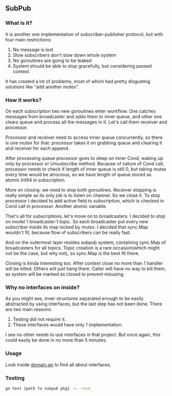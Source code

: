 ## SubPub
### What is it?
It is another one implementation of subscriber-publisher
protocol, but with four main restrictions:
1. No message is lost
2. Slow subscribers don't slow down whole system
3. No goroutines are going to be leaked
4. System should be able to stop gracefully, but considering 
passed context. 

It has created a lot of problems, most of which had pretty
disgusting solutions like "add another mutex".

### How it works?
On each subscription two new goroutines enter workflow.
One catches messages from broadcaster and adds them
to inner queue, and other one clears queue and process all
the messages in it. Let's call them receiver and processor.

Processor and receiver need to access inner queue concurrently,
so there is one mutex for that: processor takes it on grabbing
queue and clearing it and receiver for each append.

After processing queue processor goes to sleep on inner Cond,
waking up only by processor or Unsubscribe method. Because
of nature of Cond call, processor needs to check if length
of inner queue is still 0, but taking mutex every time would be
atrocious, so we have length of queue stored as atomic.Int64 in
subscription.

More on closing: we need to stop both goroutines. Receiver stopping
is really simple as its only job is to listen on channel. So
we close it. To stop processor I decided to add active field
to subscription, which is checked in Cond call in processor.
Another atomic variable.

That's all for subscriptions, let's move on to broadcasters.
I decided to stop on model 1 broadcaster:1 topic. So each 
broadcaster put every new subscriber inside its map locked by mutex.
I decided that sync.Map wouldn't fit, because flow of 
subscribers can be really fast.

And on the outermost layer resides subpub system, containing
sync.Map of broadcasters for all topics. Topic creation is 
a rare occasion(which might not be the case, but why not), so 
sync.Map is the best fit there.

Closing is kinda interesting too. After context close no more 
than 1 handler will be killed. Others will just hang there.
Caller will have no way to kill them, as system will be marked
as closed to prevent misusing.

### Why no interfaces on inside?
As you might see, inner structures separated enough to be
easily abstracted by using interfaces, but the last step
has not been done. There are two main reasons:
1. Testing did not require it.
2. These interfaces would have only 1 implementation.

I see no other needs to use interfaces in that project.
But once again, this could easily be done in no more than
5 minutes.

### Usage
Look inside [domain.go](/domain.go) to find all about interfaces.

### Testing
```bash
go test {path to subpub pkg} -v -race
```